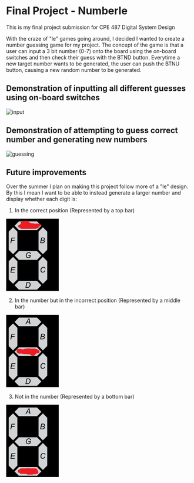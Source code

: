# Final Project - Numberle

This is my final project submission for CPE 487 Digital System Design

With the craze of "le" games going around, I decided I wanted to create a number guessing game for my project. The concept of the game is that a user can input a 3 bit number (0-7) onto the board using the on-board switches and then check their guess with the BTND button. Everytime a new target number wants to be generated, the user can push the BTNU button, causing a new random number to be generated.

## Demonstration of inputting all different guesses using on-board switches

![input](resources/input.gif)

## Demonstration of attempting to guess correct number and generating new numbers

![guessing](resources/guessing.gif)

## Future improvements

Over the summer I plan on making this project follow more of a "le" design. By this I mean I want to be able to instead generate a larger number and display whether each digit is:

1. In the correct position (Represented by a top bar)

![correct](resources/Correct.png)

2. In the number but in the incorrect position (Represented by a middle bar)

![wrongPosition](resources/wrongPosition.png)

3. Not in the number (Represented by a bottom bar)

![incorrect](resources/incorrect.png)
